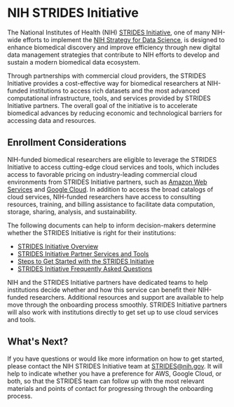 # NIH STRIDES Initiative

The National Institutes of Health (NIH) [STRIDES Initiative](https://datascience.nih.gov/strides), one of many NIH-wide efforts to implement the [NIH Strategy for Data Science](https://datascience.nih.gov/strategicplan), is designed to enhance biomedical discovery and improve efficiency through new digital data management strategies that contribute to NIH efforts to develop and sustain a modern biomedical data ecosystem.

Through partnerships with commercial cloud providers, the STRIDES Initiative provides a cost-effective way for biomedical researchers at NIH-funded institutions to access rich datasets and the most advanced computational infrastructure, tools, and services provided by STRIDES Initiative partners. The overall goal of the initiative is to accelerate biomedical advances by reducing economic and technological barriers for accessing data and resources.

## Enrollment Considerations

NIH-funded biomedical researchers are eligible to leverage the STRIDES Initiative to access cutting-edge cloud services and tools, which includes access to favorable pricing on industry-leading commercial cloud environments from STRIDES Initiative partners, such as [Amazon Web Services](https://aws.amazon.com/) and [Google Cloud](https://cloud.google.com/). In addition to access the broad catalogs of cloud services, NIH-funded researchers have access to consulting resources, training, and billing assistance to facilitate data computation, storage, sharing, analysis, and sustainability.

The following documents can help to inform decision-makers determine whether the STRIDES Initiative is right for their institutions:

- [STRIDES Initiative Overview](files/STRIDES-Initiative-Overview.pdf)
- [STRIDES Initiative Partner Services and Tools](files/STRIDES-Initiative-Partner-Services-and-Tools.pdf)
- [Steps to Get Started with the STRIDES Initiative](files/Steps-to-Get-Started-with-the-STRIDES-Initiative.pdf)
- [STRIDES Initiative Frequently Asked Questions](files/STRIDES-Initiative-Frequently-Asked-Questions.pdf)

NIH and the STRIDES Initiative partners have dedicated teams to help institutions decide whether and how this service can benefit their NIH-funded researchers. Additional resources and support are available to help move through the onboarding process smoothly. STRIDES Initiative partners will also work with institutions directly to get set up to use cloud services and tools.

## What's Next?

If you have questions or would like more information on how to get started, please contact the NIH STRIDES Initiative team at STRIDES@nih.gov. It will help to indicate whether you have a preference for AWS, Google Cloud, or both, so that the STRIDES team can follow up with the most relevant materials and points of contact for progressing through the onboarding process.